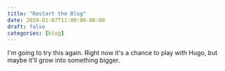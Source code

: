```yaml
---
title: "Restart the Blog"
date: 2019-01-07T11:00:00-06:00
draft: false
categories: [blog]
---
```


I'm going to try this again. Right now it's a chance to play with Hugo, but maybe it'll grow into something bigger.
